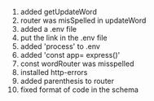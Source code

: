 1. added getUpdateWord
2. router was misSpelled in updateWord
3. added a .env file
4. put the link in the .env file
5. added 'process' to .env
6. added 'const app= express()'
7. const wordRouter was misspelled
8. installed http-errors
9. added parenthesis to router
10. fixed format of code in the schema
